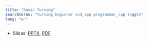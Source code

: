 ```yaml
---
title: "Basic Turning"
searchterms: "turning beginner ev3_app programmer_app toggle"
lang: "en"
---
```


      
 <ul>
 <li class="ng-binding">Slides:
 <a href="translations/en-us/tablet/beginner/Turning.pptx">PPTX</a>,
 <a href="translations/en-us/tablet/beginner/Turning.pdf">PDF</a>
 </li>
 </ul>
